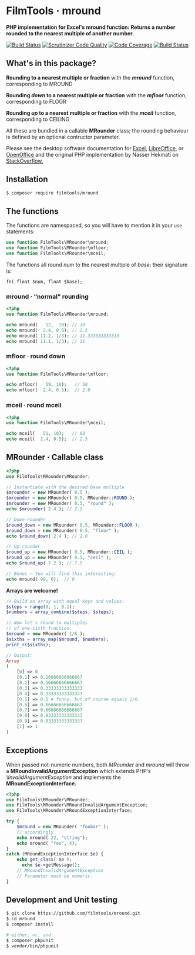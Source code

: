 # FilmTools · mround

**PHP implementation for Excel's mround function: Returns a number rounded to the nearest multiple of another number.**

[![Build Status](https://travis-ci.org/filmtools/mround.svg?branch=master)](https://travis-ci.org/filmtools/mround)
[![Scrutinizer Code Quality](https://scrutinizer-ci.com/g/filmtools/mround/badges/quality-score.png?b=master)](https://scrutinizer-ci.com/g/filmtools/mround/?branch=master)
[![Code Coverage](https://scrutinizer-ci.com/g/filmtools/mround/badges/coverage.png?b=master)](https://scrutinizer-ci.com/g/filmtools/mround/?branch=master)
[![Build Status](https://scrutinizer-ci.com/g/filmtools/mround/badges/build.png?b=master)](https://scrutinizer-ci.com/g/filmtools/mround/build-status/master)

## What's in this package?

**Rounding to a nearest multiple or fraction**
with the ***mround*** function, corresponding to MROUND

**Rounding *down* to a nearest multiple or fraction**
with the ***mfloor*** function, corresponding to FLOOR

**Rounding *up* to a nearest multiple or fraction**
with the ***mceil*** function, corresponding to CEILING

All these are bundled in a callable **MRounder** class; the rounding behaviour is defined by an optional contructor parameter.

Please see the desktop software documentation for [Excel](https://support.office.com/en-us/article/mround-function-c299c3b0-15a5-426d-aa4b-d2d5b3baf427), [LibreOffice](https://help.libreoffice.org/Calc/Mathematical_Functions#MROUND), or [OpenOffice](https://wiki.openoffice.org/wiki/Documentation/How_Tos/Calc:_MROUND_function) and the original PHP implementation by Nasser Hekmati on [StackOverflow.](https://stackoverflow.com/a/48643210/3143771)




## Installation

```bash
$ composer require filmtools/mround
```



## The functions 

The functions are namespaced, so you will have to mention it in your `use` statements:

```php
use function FilmTools\MRounder\mround;
use function FilmTools\MRounder\mfloor;
use function FilmTools\MRounder\mceil;
```

The functions all round *num* to the nearest multiple of *base*; their signature is:

```
fn( float $num, float $base);
```



### mround · “normal” rounding 

```php
<?php
use function FilmTools\MRounder\mround;

echo mround(   12,  10); // 10
echo mround(  2.4, 0.5); // 2.5
echo mround( 11.2, 1/3); // 11.333333333333
echo mround( 11.1, 1/3); // 11
```

### mfloor · round down

```php
<?php
use function FilmTools\MRounder\mfloor;

echo mfloor(   59, 10);   // 50
echo mfloor(  2.4, 0.5);  // 2.0
```


### mceil · round mceil

```php
<?php
use function FilmTools\MRounder\mceil;

echo mceil(   51, 10);   // 60
echo mceil(  2.4, 0.5);  // 2.5
```



## MRounder · Callable class

```php
<?php
use FilmTools\MRounder\MRounder;

// Instantiate with the desired base multiple
$mrounder = new MRounder( 0.5 );
$mrounder = new MRounder( 0.5, MRounder::ROUND );
$mrounder = new MRounder( 0.5, "round" );
echo $mrounder( 2.4 ); // 2.5

// Down-rounder
$round_down = new MRounder( 0.5, MRounder::FLOOR );
$round_down = new MRounder( 0.5, "floor" );
echo $round_down( 2.4 ); // 2.0

// Up-rounder
$round_up = new MRounder( 0.5, MRounder::CEIL );
$round_up = new MRounder( 0.5, "ceil" );
echo $round_up( 7.2 ); // 7.5

// Bonus – You will find this interesting:
echo mround( 99, 0);  // 0    
```

**Arrays are welcome!**

```php
// Build an array with equal keys and values:
$steps = range(0, 1, 0.1);
$numbers = array_combine($steps, $steps);

// Now let's round to multiples
// of one-sixth fraction:
$mround = new MRounder( 1/6 );
$sixths = array_map($mround, $numbers);
print_r($sixths);

// Output:
Array
(
    [0] => 0
    [0.1] => 0.16666666666667
    [0.2] => 0.16666666666667
    [0.3] => 0.33333333333333
    [0.4] => 0.33333333333333
    [0.5] => 0.5 # funny, but of course equals 2/6.
    [0.6] => 0.66666666666667
    [0.7] => 0.66666666666667
    [0.8] => 0.83333333333333
    [0.9] => 0.83333333333333
    [1] => 1
)
```



## Exceptions

When passed not-numeric numbers, both *MRounder* and *mround* will throw a **MRoundInvalidArgumentException** which extends PHP's *\InvalidArgumentException* and implements the **MRoundExceptionInterface.**

```php
<?php
use FilmTools\MRounder\MRounder;
use FilmTools\MRounder\MRoundInvalidArgumentException;
use FilmTools\MRounder\MRoundExceptionInterface;

try {
  	$mround = new MRounder( "foobar" );  
    // accordingly
    echo mround( 22, "string");
    echo mround( "foo", 4);        
}
catch (MRoundExceptionInterface $e) {
    echo get_class( $e );
	  echo $e->getMessage();
    // MRoundInvalidArgumentException
    // Parameter must be numeric.
}
```



## Development and Unit testing

```bash
$ git clone https://github.com/filmtools/mround.git
$ cd mround
$ composer install

# either, or, and:
$ composer phpunit
$ vendor/bin/phpunit

```


